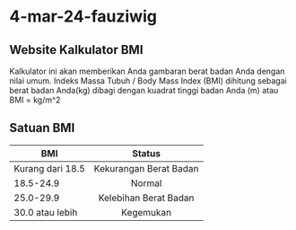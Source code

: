 # 4-mar-24-fauziwig

## Website Kalkulator BMI 
Kalkulator ini akan memberikan Anda gambaran berat badan Anda dengan nilai umum. Indeks Massa Tubuh / Body Mass Index (BMI) dihitung sebagai berat badan Anda(kg) dibagi dengan kuadrat tinggi badan Anda (m) atau BMI = kg/m^2

## Satuan BMI 
| BMI | Status |
| ----------- | :---------: |
| Kurang dari 18.5 | Kekurangan Berat Badan |
| 18.5-24.9 | Normal |
| 25.0-29.9 | Kelebihan Berat Badan |
| 30.0 atau lebih | Kegemukan |